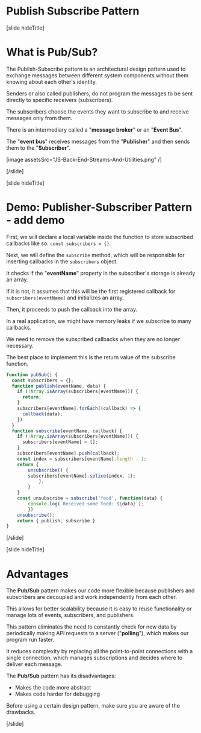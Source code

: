 # Publish Subscribe Pattern

[slide hideTitle]

# What is Pub/Sub?

The Publish-Subscribe pattern is an architectural design pattern used to exchange messages between different system components without them knowing about each other's identity.

Senders or also called publishers, do not program the messages to be sent directly to specific receivers (subscribers).

The subscribers choose the events they want to subscribe to and receive messages only from them.

There is an intermediary called a "**message broker**" or an "**Event Bus**".

The "**event bus**" receives messages from the "**Publisher**" and then sends them to the "**Subscriber**".

[image assetsSrc="JS-Back-End-Streams-And-Utilities.png" /]

[/slide]

[slide hideTitle]

# Demo: Publisher-Subscriber Pattern - add demo

First, we will declare a local variable inside the function to store subscribed callbacks like so: `const subscribers = {}`.

Next, we will define the `subscribe` method, which will be responsible for inserting callbacks in the `subscribers` object.

It checks if the "**eventName**" property in the subscriber's storage is already an array. 

If it is not, it assumes that this will be the first registered callback for `subscribers[eventName]` and initializes an array. 

Then, it proceeds to push the callback into the array.

In a real application, we might have memory leaks if we subscribe to many callbacks.

We need to remove the subscribed callbacks when they are no longer necessary. 

The best place to implement this is the return value of the subscribe function.

```js
function pubSub() {
  const subscribers = {};
  function publish(eventName, data) {
    if (!Array.isArray(subscribers[eventName])) {
      return;
    }
    subscribers[eventName].forEach((callback) => {
      callback(data);
    })
  }
  function subscribe(eventName, callback) {
    if (!Array.isArray(subscribers[eventName])) {
      subscribers[eventName] = [];
    }
    subscribers[eventName].push(callback);
    const index = subscribers[eventName].length - 1;
    return {
        unsubscribe() {
        subscribers[eventName].splice(index, 1);
            },
        }
    }
    const unsubscribe = subscribe('food', function(data) {
        console.log(`Received some food: ${data}`);
        })
    unsubscribe();
    return { publish, subscribe }
}
```

[/slide]

[slide hideTitle]

# Advantages

The **Pub/Sub** pattern makes our code more flexible because publishers and subscribers are decoupled and work independently from each other.

This allows for better scalability because it is easy to reuse functionality or manage lots of events, subscribers, and publishers.

This pattern eliminates the need to constantly check for new data by periodically making API requests to a server ("**polling**"), which makes our program run faster.

It reduces complexity by replacing all the point-to-point connections with a single connection, which manages subscriptions and decides where to deliver each message.

The **Pub/Sub** pattern has its disadvantages:

- Makes the code more abstract
- Makes code harder for debugging 

Before using a certain design pattern, make sure you are aware of the drawbacks.

[/slide]

